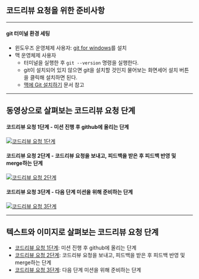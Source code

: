 ## 코드리뷰 요청을 위한 준비사항

---
#### git 터미널 환경 세팅
- 윈도우즈 운영체제 사용자: [git for windows](https://gitforwindows.org/)를 설치
- 맥 운영체제 사용자
  - 터미널을 실행한 후 `git --version` 명령을 실행한다.
  - git이 설치되어 있지 않으면 git을 설치할 것인지 물어보는 화면세어 설치 버튼을 클릭해 설치하면 된다.
  - [맥에 Git 설치하기](http://bkcarrier.tistory.com/35) 문서 참고

---
## 동영상으로 살펴보는 코드리뷰 요청 단계

#### 코드리뷰 요청 1단계 - 미션 진행 후 github에 올리는 단계
[![코드리뷰 요청 1단계](https://img.youtube.com/vi/YkgBUt7zG5k/0.jpg)](https://youtu.be/YkgBUt7zG5k)

#### 코드리뷰 요청 2단계 - 코드리뷰 요청을 보내고, 피드백을 받은 후 피드백 반영 및 merge하는 단계
[![코드리뷰 요청 2단계](https://img.youtube.com/vi/HnTdFJd0PtU/0.jpg)](https://youtu.be/HnTdFJd0PtU)

#### 코드리뷰 요청 3단계 - 다음 단계 미션을 위해 준비하는 단계
[![코드리뷰 요청 3단계](https://img.youtube.com/vi/fzrT3eoecUw/0.jpg)](https://youtu.be/fzrT3eoecUw)

---
## 텍스트와 이미지로 살펴보는 코드리뷰 요청 단계
- [코드리뷰 요청 1단계](./review-step1.md): 미션 진행 후 github에 올리는 단계
- [코드리뷰 요청 2단계](./review-step2.md): 코드리뷰 요청을 보내고, 피드백을 받은 후 피드백 반영 및 merge하는 단계
- [코드리뷰 요청 3단계](./review-step3.md): 다음 단계 미션을 위해 준비하는 단계
